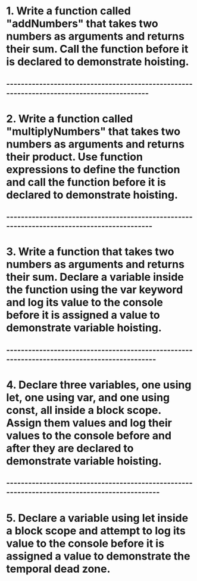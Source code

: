 #  1. Write a function called "addNumbers" that takes two numbers as arguments and returns their sum. Call the function before it is declared to demonstrate hoisting.

## ------------------------------------------------------------------------------------------

#  2. Write a function called "multiplyNumbers" that takes two numbers as arguments and returns their product. Use function expressions to define the function and call the function before it is declared to demonstrate hoisting.

## -------------------------------------------------------------------------------------------

# 3. Write a function that takes two numbers as arguments and returns their sum. Declare a variable inside the  function using the var keyword and log its value to the console before it is assigned a value to demonstrate variable hoisting.

## --------------------------------------------------------------------------------------------

# 4. Declare three variables, one using let, one using var, and one using const, all inside a block scope. Assign them values and log their values to the console before and after they are declared to demonstrate variable hoisting.

## ---------------------------------------------------------------------------------------------

# 5. Declare a variable using let inside a block scope and attempt to log its value to the console before it is  assigned a value to demonstrate the temporal dead zone.

